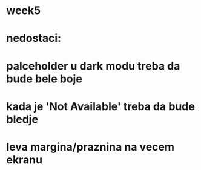 # week5

# nedostaci:
# palceholder u dark modu treba da bude bele boje
# kada je 'Not Available' treba da bude bledje
#  leva margina/praznina na vecem ekranu